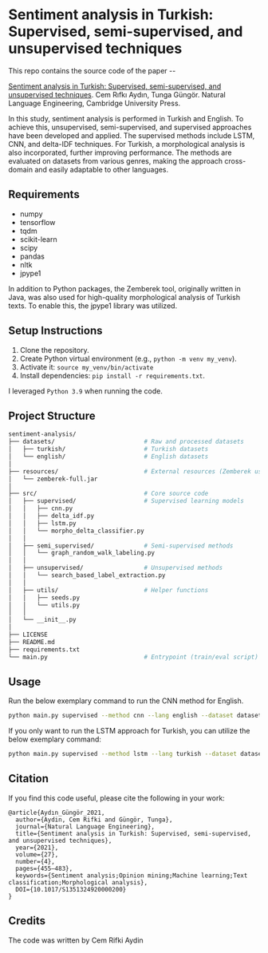 # Sentiment analysis in Turkish: Supervised, semi-supervised, and unsupervised techniques

This repo contains the source code of the paper --

[Sentiment analysis in Turkish: Supervised, semi-supervised, and unsupervised techniques](https://www.cambridge.org/core/journals/natural-language-engineering/article/abs/sentiment-analysis-in-turkish-supervised-semisupervised-and-unsupervised-techniques/3E5CAB8E6A2B8877135F63485536C8F9). Cem Rıfkı Aydın, Tunga Güngör. Natural Language Engineering, Cambridge University Press.

In this study, sentiment analysis is performed in Turkish and English. To achieve this, unsupervised, semi-supervised, and supervised approaches have been developed and applied. The supervised methods include LSTM, CNN, and delta-IDF techniques. For Turkish, a morphological analysis is also incorporated, further improving performance. The methods are evaluated on datasets from various genres, making the approach cross-domain and easily adaptable to other languages.

## Requirements

- numpy
- tensorflow
- tqdm
- scikit-learn
- scipy
- pandas
- nltk
- jpype1

In addition to Python packages, the Zemberek tool, originally written in Java, was also used for high-quality morphological analysis of Turkish texts. To enable this, the jpype1 library was utilized.

## Setup Instructions
1. Clone the repository.
2. Create Python virtual environment (e.g., `python -m venv my_venv`).
3. Activate it: `source my_venv/bin/activate`
4. Install dependencies: `pip install -r requirements.txt`.

I leveraged `Python 3.9` when running the code.

## Project Structure

``` bash
sentiment-analysis/
├── datasets/                         # Raw and processed datasets
│   ├── turkish/                      # Turkish datasets
│   └── english/                      # English datasets
│
├── resources/                        # External resources (Zemberek used for morphological parsing)
│   └── zemberek-full.jar
│
├── src/                              # Core source code
│   ├── supervised/                   # Supervised learning models
│   │   ├── cnn.py
│   │   ├── delta_idf.py
│   │   ├── lstm.py
│   │   └── morpho_delta_classifier.py
│   │
│   ├── semi_supervised/              # Semi-supervised methods
│   │   └── graph_random_walk_labeling.py
│   │
│   ├── unsupervised/                 # Unsupervised methods
│   │   └── search_based_label_extraction.py
│   │
│   ├── utils/                        # Helper functions
│   │   ├── seeds.py
│   │   └── utils.py
│   │
│   └── __init__.py
│
├── LICENSE
├── README.md
├── requirements.txt
└── main.py                           # Entrypoint (train/eval script)
```

## Usage

Run the below exemplary command to run the CNN method for English.

```bash
python main.py supervised --method cnn --lang english --dataset datasets/english/english_sentiment_data.csv 
```

If you only want to run the LSTM approach for Turkish, you can utilize the below exemplary command:

```bash
python main.py supervised --method lstm --lang turkish --dataset datasets/turkish/turkish_sentiment_data.csv --epochs 5 --batch_size 32

```
## Citation

If you find this code useful, please cite the following in your work:

```
@article{Aydın_Güngör_2021,
  author={Aydin, Cem Rifki and Güngör, Tunga},
  journal={Natural Language Engineering}, 
  title={Sentiment analysis in Turkish: Supervised, semi-supervised, and unsupervised techniques}, 
  year={2021},
  volume={27},
  number={4},
  pages={455–483},
  keywords={Sentiment analysis;Opinion mining;Machine learning;Text classification;Morphological analysis},
  DOI={10.1017/S1351324920000200}
}
```

## Credits
The code was written by Cem Rifki Aydin